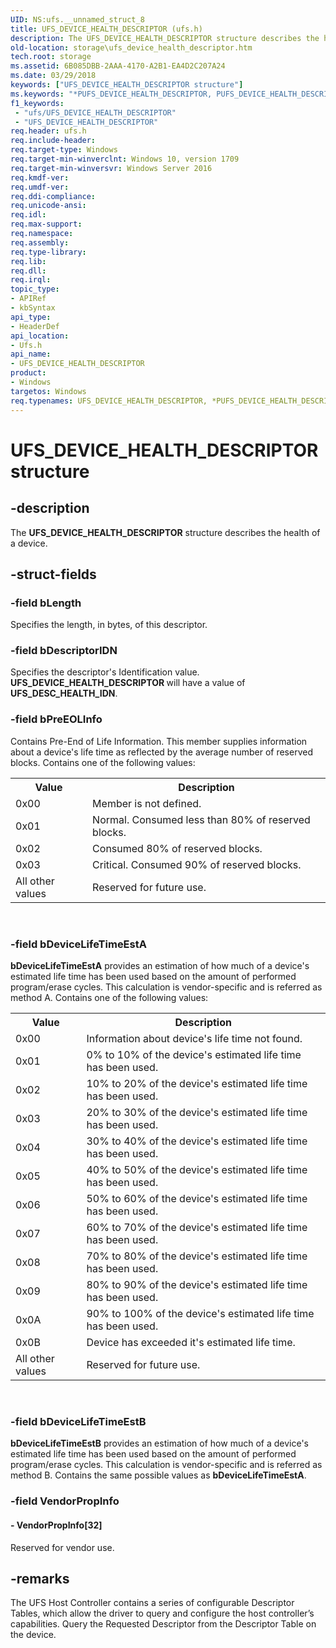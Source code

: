 ```yaml
---
UID: NS:ufs.__unnamed_struct_8
title: UFS_DEVICE_HEALTH_DESCRIPTOR (ufs.h)
description: The UFS_DEVICE_HEALTH_DESCRIPTOR structure describes the health of a device.
old-location: storage\ufs_device_health_descriptor.htm
tech.root: storage
ms.assetid: 6B085DBB-2AAA-4170-A2B1-EA4D2C207A24
ms.date: 03/29/2018
keywords: ["UFS_DEVICE_HEALTH_DESCRIPTOR structure"]
ms.keywords: "*PUFS_DEVICE_HEALTH_DESCRIPTOR, PUFS_DEVICE_HEALTH_DESCRIPTOR, PUFS_DEVICE_HEALTH_DESCRIPTOR structure pointer [Storage Devices], UFS_DEVICE_HEALTH_DESCRIPTOR, UFS_DEVICE_HEALTH_DESCRIPTOR structure [Storage Devices], storage.ufs_device_health_descriptor, ufs/PUFS_DEVICE_HEALTH_DESCRIPTOR, ufs/UFS_DEVICE_HEALTH_DESCRIPTOR"
f1_keywords:
 - "ufs/UFS_DEVICE_HEALTH_DESCRIPTOR"
 - "UFS_DEVICE_HEALTH_DESCRIPTOR"
req.header: ufs.h
req.include-header: 
req.target-type: Windows
req.target-min-winverclnt: Windows 10, version 1709
req.target-min-winversvr: Windows Server 2016
req.kmdf-ver: 
req.umdf-ver: 
req.ddi-compliance: 
req.unicode-ansi: 
req.idl: 
req.max-support: 
req.namespace: 
req.assembly: 
req.type-library: 
req.lib: 
req.dll: 
req.irql: 
topic_type:
- APIRef
- kbSyntax
api_type:
- HeaderDef
api_location:
- Ufs.h
api_name:
- UFS_DEVICE_HEALTH_DESCRIPTOR
product:
- Windows
targetos: Windows
req.typenames: UFS_DEVICE_HEALTH_DESCRIPTOR, *PUFS_DEVICE_HEALTH_DESCRIPTOR
---
```


# UFS_DEVICE_HEALTH_DESCRIPTOR structure


## -description


The <b>UFS_DEVICE_HEALTH_DESCRIPTOR</b> structure describes the health of a device. 


## -struct-fields




### -field bLength

Specifies the length, in bytes, of this descriptor.


### -field bDescriptorIDN

Specifies the descriptor's Identification value. <b>UFS_DEVICE_HEALTH_DESCRIPTOR </b>will have a value of <b>UFS_DESC_HEALTH_IDN</b>.


### -field bPreEOLInfo

Contains Pre-End of Life Information. This member supplies information about a device's life time as reflected by the average number of reserved blocks. Contains one of the following values:

<table>
<tr>
<th>Value</th>
<th>Description</th>
</tr>
<tr>
<td>0x00</td>
<td>Member is not defined.</td>
</tr>
<tr>
<td>0x01</td>
<td>Normal. Consumed less than 80% of reserved blocks.</td>
</tr>
<tr>
<td>0x02</td>
<td>Consumed 80% of
reserved blocks.</td>
</tr>
<tr>
<td>0x03</td>
<td>Critical. Consumed 90% of
reserved blocks.</td>
</tr>
<tr>
<td>All other values</td>
<td>Reserved for future use.</td>
</tr>
</table>
 


### -field bDeviceLifeTimeEstA

<b>bDeviceLifeTimeEstA</b> provides an estimation of how much of a device's estimated life time has been used based on the amount of performed program/erase cycles. This calculation is vendor-specific and is referred as method A. Contains one of the following values:

<table>
<tr>
<th>Value</th>
<th>Description</th>
</tr>
<tr>
<td>0x00</td>
<td>Information about device's life time not found.</td>
</tr>
<tr>
<td>0x01</td>
<td>0% to 10% of the device's estimated life time has been used.</td>
</tr>
<tr>
<td>0x02</td>
<td>10% to 20% of the device's estimated life time has been used.</td>
</tr>
<tr>
<td>0x03</td>
<td>20% to 30% of the device's estimated life time has been used.</td>
</tr>
<tr>
<td>0x04</td>
<td>30% to 40% of the device's estimated life time has been used.</td>
</tr>
<tr>
<td>0x05</td>
<td>40% to 50% of the device's estimated life time has been used.</td>
</tr>
<tr>
<td>0x06</td>
<td>50% to 60% of the device's estimated life time has been used.</td>
</tr>
<tr>
<td>0x07</td>
<td>60% to 70% of the device's estimated life time has been used.</td>
</tr>
<tr>
<td>0x08</td>
<td>70% to 80% of the device's estimated life time has been used.</td>
</tr>
<tr>
<td>0x09</td>
<td>80% to 90% of the device's estimated life time has been used.</td>
</tr>
<tr>
<td>0x0A</td>
<td>90% to 100% of the device's estimated life time has been used.</td>
</tr>
<tr>
<td>0x0B</td>
<td>Device has exceeded it's estimated life time.</td>
</tr>
<tr>
<td>All other values</td>
<td>Reserved for future use.</td>
</tr>
</table>
 


### -field bDeviceLifeTimeEstB

<b>bDeviceLifeTimeEstB</b> provides an estimation of how much of a device's estimated life time has been used based on the amount of performed program/erase cycles. This calculation is vendor-specific and is referred as method B. Contains the same possible values as <b>bDeviceLifeTimeEstA</b>.


### -field VendorPropInfo

 




#### - VendorPropInfo[32]

Reserved for vendor use.


## -remarks



The UFS Host Controller contains a series of configurable Descriptor Tables, which allow the driver to query and configure the host controller’s capabilities. Query the Requested Descriptor from the Descriptor Table on the device.




